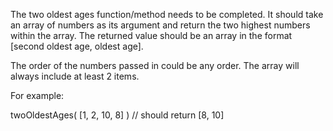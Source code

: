 The two oldest ages function/method needs to be completed. It should take an
array of numbers as its argument and return the two highest numbers within the
array. The returned value should be an array
in the format [second oldest age, oldest age].

The order of the numbers passed in could be any order. The array will
always include at least 2 items.

For example:

twoOldestAges( [1, 2, 10, 8] ) // should return [8, 10]
